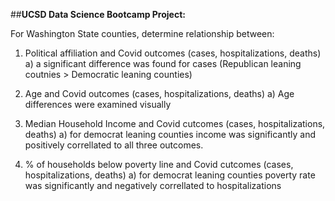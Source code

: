 ##**UCSD Data Science Bootcamp Project:**

For Washington State counties, determine relationship between:

1. Political affiliation and Covid outcomes (cases, hospitalizations, deaths)
    a) a significant difference was found for cases (Republican leaning coutnies > Democratic leaning counties)

2. Age and Covid outcomes (cases, hospitalizations, deaths)
    a) Age differences were examined visually

3. Median Household Income and Covid cutcomes (cases, hospitalizations, deaths)
    a) for democrat leaning counties income was significantly and positively correllated to all three outcomes.

4. % of households below poverty line and Covid cutcomes (cases, hospitalizations, deaths)
    a) for democrat leaning counties poverty rate was significantly and negatively correllated to hospitalizations

